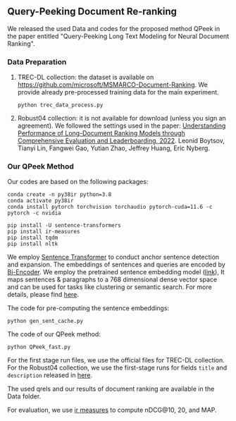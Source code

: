 ## Query-Peeking Document Re-ranking

We released the used Data and codes for the proposed method QPeek in the paper entitled "Query-Peeking Long Text Modeling for Neural Document Ranking".
### Data Preparation

 1. TREC-DL collection: the dataset is available on https://github.com/microsoft/MSMARCO-Document-Ranking. We provide already pre-processed training data for the main experiment.
		
		python trec_data_process.py

 3. Robust04 collection: it is not available for download (unless you sign an agreement). We followed the settings used in the paper: [Understanding Performance of Long-Document Ranking Models through Comprehensive Evaluation and Leaderboarding, 2022](https://arxiv.org/abs/2207.01262). Leonid Boytsov, Tianyi Lin, Fangwei Gao, Yutian Zhao, Jeffrey Huang, Eric Nyberg.

 
### Our QPeek Method 
Our  codes are based on the following packages:

	conda create -n py38ir python=3.8
    conda activate py38ir
    conda install pytorch torchvision torchaudio pytorch-cuda=11.6 -c pytorch -c nvidia
    
	pip install -U sentence-transformers 
	pip install ir-measures 
	pip install tqdm 
	pip install nltk

We employ [Sentence Transformer](https://www.sbert.net/#) to conduct anchor sentence detection and expansion. The embeddings of sentences and queries are encoded by [Bi-Encoder](https://www.sbert.net/examples/applications/retrieve_rerank/README.html). We employ the pretrained sentence embedding model ([link](https://huggingface.co/sentence-transformers/all-mpnet-base-v2)), It maps sentences & paragraphs to a 768 dimensional dense vector space and can be used for tasks like clustering or semantic search. For more details, please find [here](https://www.sbert.net/docs/pretrained_models.html#sentence-embedding-models). 

The code for pre-computing the sentence embeddings:
	
	python gen_sent_cache.py

The code of our QPeek method:

	python QPeek_fast.py

For the first stage run files, we use the official files for TREC-DL collection.  For the Robust04 collection, we use the first-stage runs for fields   `title`  and  `description` released in [here](https://github.com/searchivarius/long_doc_rank_model_analysis/blob/main/trec_runs_cached/robust04). 

The used qrels and our results of document ranking are available in the Data folder.

For evaluation, we use [ir measures](https://pypi.org/project/ir-measures/) to compute nDCG@10, 20, and MAP. 
